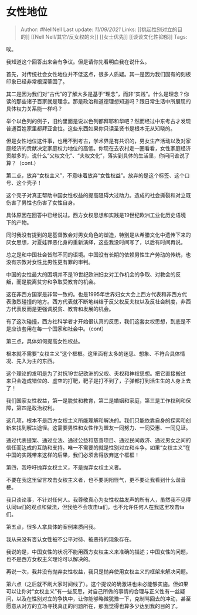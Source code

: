 # 女性地位

> Author: #NellNell 
Last update: *11/09/2021* 
Links: [[挑起性别对立的目的]] [[Nell Nell/其它/反女权的火]] [[女士优先]] [[谈谈文化性抑郁]]
Tags:  

唉。

  

我知道这个回答出来会有争议。但是请你先看明白我在说什么。

  

首先，对传统社会女性地位并不低这点，很多人质疑。其一是因为我们固有的刻板印象已经非常根深蒂固了。

  

其二是因为我们对“古代”的了解大多是基于“理念”，而非“实践”。什么是理念？你读的那些诸子百家就是理念。那是政治和道德理想知道吗？跟日常生活中所展现的具体权力关系能一样吗？

  

举个以色列的例子，旧约里面是说以色列都拜耶和华吧？然而经过中东考古才发现普通百姓家里都拜亚舍拉。这些东西如果你只读圣贤书是根本无从知晓的。

  

但是女性地位这件事，也用不到考古，学术界是有共识的，男女生产活动以及对家庭经济的贡献决定家庭权力地位的高低。你现在去农村走一圈看看，女性家庭经济贡献多的，说什么“父权文化”、“夫权文化”，落实到具体的生活里，你问问谁说了算？（cont.）

  

第二点，放弃“女权主义”，不意味着放弃“女性权益”。放弃的是这个标签、这个口号、这个壳子！

  

这个壳子对真正帮助中国女性权益的提高阻碍大过助力。造成的社会撕裂和对立既伤害了男性也伤害了女性自身。

  

具体原因在回答中已经说过。西方女权思想和实践是19世纪欧洲工业化历史语境下的产物。

  

同时我没有提到的是基督教会对男女角色的塑造，特别是从希腊文化中遗传下来的厌女思想，对夏娃罪恶化身的重新演绎，这些我没时间写了，以后有时间再说。

  

总之是和中国社会皆然不同的语境。中国没有长期的依赖男性生产劳动的传统，也没有宗教对女性比男性更有罪的审判。

  

中国的女性最大的困境并不是19世纪欧洲妇女对工作机会的争取、对教会的反叛，而是脱离贫穷和争取受教育的机会。

  

这在非西方国家是非常一致的。也是1995年世界妇女大会上西方代表和非西方代表激烈碰撞的地方。西方代表就不断地纠结于反父权反夫权以及反社会制度，非西方代表反而是更强调脱贫、教育和发展的机会。

  

有了这次碰撞，西方社科学者才开始很认真的反思，我们这套女权思想，到底是不是应该套用在每一个国家和社会中。（cont）

  

第三点，具体如何提高女性权益。

  

根本就不需要“女权主义”这个框框。这里面有太多的迷思、想象、不符合具体情况、先入为主的东西。

  

这个理论的发明是为了对抗19世纪欧洲的父权、夫权和神权思想。把它直接搬过来只会造成错位的、虚空的打靶，靶子是打不到了，子弹都打到活生生的人身上去了！

  

我们国家女性权益，第一是脱贫和教育，第二是婚姻和家庭，第三是工作权利和保障，第四是政治权利。

  

这几项，根本不是西方女权主义所能理解和解决的。我们只能依靠自身的探索和创新来找到解决途径。这需要男性和女性作为盟友一同努力、一同受惠、一同见证。

  

通过代表提案、通过立法、通过公益和慈善项目、通过民间救济、通过男女之间的信任而达成的互助和支持。唯一不需要的就是性别对立和斗争。如果“女权主义”在中国的实践带来这样的后果，我们必须舍得放弃这个框框！

  

第四，我呼吁抛弃女权主义，不是抛弃女权主义者。

  

不要在我这里留言攻击女权主义者，也不要阴阳怪气，更不要让我看到什么谐音梗。

  

我只谈论事，不针对任何人。我尊敬真心为女性权益发声的所有人，虽然我不见得认同ta们的观点和做法，但我绝不会攻击ta们，也不允许任何人在我这里攻击ta们。

  

第五点，很多人拿具体的案例来质问我。

  

我从来没有否认女性被不公平对待、被恶待的现象存在。

  

我说的是，中国女性的状况不能用西方女权主义来准确的描述；中国女性的问题，也不是西方女权主义理论可以解决的。

  

再说一次，我并没有抛弃女性权益，我只是抛弃使用女权主义的框架来解决问题。

  

第六点（之后就不刷大家时间线了）。这个提议的确激进也未必能够实施。但如果可以让你对“女权主义”有一些反思，对自己所做的事情的合理与正义性有一丝疑问，以及在性别对立的争执中，让你能够略微犹豫一下，克制骂回去的冲动，甚至愿意从对方的立场寻找真正的问题所在，那我觉得也算多少达到我的目的了。